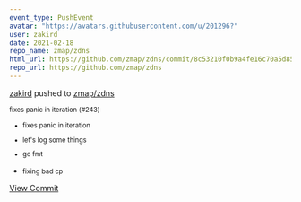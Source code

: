 ```yaml
---
event_type: PushEvent
avatar: "https://avatars.githubusercontent.com/u/201296?"
user: zakird
date: 2021-02-18
repo_name: zmap/zdns
html_url: https://github.com/zmap/zdns/commit/8c53210f0b9a4fe16c70a5d854e9413c3d0c1ba2
repo_url: https://github.com/zmap/zdns
---
```


<a href='https://github.com/zakird' target='_blank'>zakird</a> pushed to <a href='https://github.com/zmap/zdns' target='_blank'>zmap/zdns</a>

<small>fixes panic in iteration (#243)

* fixes panic in iteration

* let's log some things

* go fmt

* fixing bad cp</small>

<a href='https://github.com/zmap/zdns/commit/8c53210f0b9a4fe16c70a5d854e9413c3d0c1ba2' target='_blank'>View Commit</a>